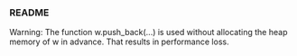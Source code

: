 ### README
Warning: The function w.push_back(...) is used without allocating the heap memory of w in advance. That results in performance loss.
